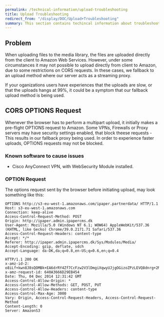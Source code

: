 ```yaml
---
permalink: /technical-information/upload-troubleshooting
title: Upload Troubleshooting
redirect_from: "/display/DOC/Upload+Troubleshooting"
summary: This section contains techincal information about troubleshooting upload issues from iPaper
---
```


## Problem

When uploading files to the media library, the files are uploaded directly from the client to Amazon Web Services. However, under some circumstances it may not possible to upload directly from client to Amazon, due to some restrictions on CORS requests. In these cases, we fallback to an upload method where our server acts as a streaming proxy.

If your oganizations users have experiences that the uploads are slow, or that the uploads hangs at 99%, it could be a symptom that our fallback upload method is being used.

## CORS OPTIONS Request

Whenever the browser has to perform a multipart upload, it initially makes a pre-flight OPTIONS request to Amazon. Some VPNs, Firewalls or Proxy servers may have security settings enabled, that block theese requests - This results in our fallback proxy being used. In order to experience faster uploads, OPTIONS requests may not be blocked.

### Known software to cause issues
* Cisco AnyConnect VPN, with WebSecurity Module installed.

### OPTION Request
The options request sent by the browser before initiating upload, may look something like this:

```
OPTIONS http://s3-eu-west-1.amazonaws.com/ipaper.partnerdata/ HTTP/1.1
Host: s3-eu-west-1.amazonaws.com
Connection: keep-alive
Access-Control-Request-Method: POST
Origin: http://ipaper.admin.ipapercms.dk
User-Agent: Mozilla/5.0 (Windows NT 6.1; WOW64) AppleWebKit/537.36 (KHTML, like Gecko) Chrome/39.0.2171.71 Safari/537.36
Access-Control-Request-Headers: content-type
Accept: */*
Referer: http://ipaper.admin.ipapercms.dk/Sys/Modules/Media/
Accept-Encoding: gzip, deflate, sdch
Accept-Language: da-DK,da;q=0.8,en-US;q=0.6,en;q=0.4

HTTP/1.1 200 OK
x-amz-id-2: o8iLf+kwn8J8sQOMBk+EA6drRY4Zf7CcFzw2V3lDmgiXqwyUJjgOGizoZPzLEVQ8dnrg+2MhOjs=
x-amz-request-id: 640A3666D29EB454
Date: Thu, 04 Dec 2014 12:31:42 GMT
Access-Control-Allow-Origin: *
Access-Control-Allow-Methods: GET, POST, PUT
Access-Control-Allow-Headers: content-type
Access-Control-Max-Age: 3000
Vary: Origin, Access-Control-Request-Headers, Access-Control-Request-Method
Content-Length: 0
Server: AmazonS3
```